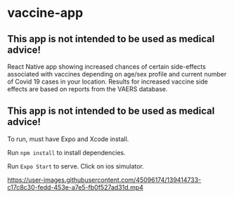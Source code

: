 # vaccine-app

## This app is not intended to be used as medical advice! 

React Native app showing increased chances of certain side-effects associated with vaccines depending on age/sex profile and current number of Covid 19 cases in your location. Results for increased vaccine side effects are based on reports from the VAERS database.

## This app is not intended to be used as medical advice! 
 
To run, must have Expo and Xcode install.

Run `npm install` to install dependencies.

Run `Expo Start` to serve. Click on ios simulator.

https://user-images.githubusercontent.com/45096174/139414733-c17c8c30-fedd-453e-a7e5-fb0f527ad31d.mp4

